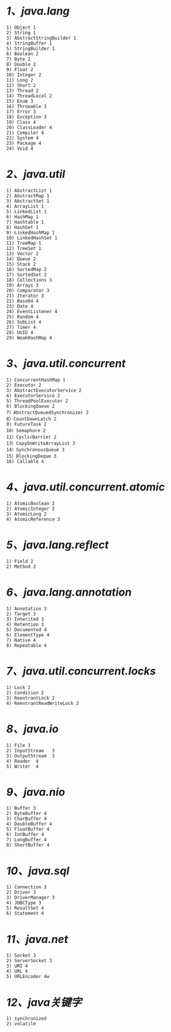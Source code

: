 # *1、java.lang*

```
1) Object 1
2) String 1
3) AbstractStringBuilder 1
4) StringBuffer 1
5) StringBuilder 1
6) Boolean 2
7) Byte 2
8) Double 2
9) Float 2
10) Integer 2
11) Long 2
12) Short 2
13) Thread 2
14) ThreadLocal 2
15) Enum 3
16) Throwable 3
17) Error 3
18) Exception 3
19) Class 4
20) ClassLoader 4
21) Compiler 4
22) System 4
23) Package 4
24) Void 4
```

# *2、java.util*

```
1) AbstractList 1
2) AbstractMap 1
3) AbstractSet 1
4) ArrayList 1
5) LinkedList 1
6) HashMap 1
7) Hashtable 1
8) HashSet 1
9) LinkedHashMap 1
10) LinkedHashSet 1
11) TreeMap 1
12) TreeSet 1
13) Vector 2
14) Queue 2
15) Stack 2
16) SortedMap 2
17) SortedSet 2
18) Collections 3
19) Arrays 3
20) Comparator 3
21) Iterator 3
22) Base64 4
23) Date 4
24) EventListener 4
25) Random 4
26) SubList 4
27) Timer 4
28) UUID 4
29) WeakHashMap 4
```

# *3、java.util.concurrent*

```
1) ConcurrentHashMap 1
2) Executor 2
3) AbstractExecutorService 2
4) ExecutorService 2
5) ThreadPoolExecutor 2
6) BlockingQueue 2
7）AbstractQueuedSynchronizer 2
8）CountDownLatch 2
9) FutureTask 2
10）Semaphore 2
11）CyclicBarrier 2
13）CopyOnWriteArrayList 3
14）SynchronousQueue 3
15）BlockingDeque 3
16) Callable 4
```

# *4、java.util.concurrent.atomic*

```
1) AtomicBoolean 2
2) AtomicInteger 2
3) AtomicLong 2
4) AtomicReference 3
```

# *5、java.lang.reflect*

```
1) Field 2
2) Method 2
```

# *6、java.lang.annotation*

```
1) Annotation 3
2) Target 3
3) Inherited 3
4) Retention 3
5) Documented 4
6) ElementType 4
7) Native 4
8) Repeatable 4
```

# *7、java.util.concurrent.locks*

```
1) Lock 2
2) Condition 2
3) ReentrantLock 2
4) ReentrantReadWriteLock 2
```

# *8、java.io*

```
1) File 3
2) InputStream   3
3) OutputStream  3
4) Reader  4
5) Writer  4
```

# *9、java.nio*

```
1) Buffer 3
2) ByteBuffer 4
3) CharBuffer 4
4) DoubleBuffer 4
5) FloatBuffer 4
6) IntBuffer 4
7) LongBuffer 4
8) ShortBuffer 4
```

# *10、java.sql*

```
1) Connection 3
2) Driver 3
3) DriverManager 3
4) JDBCType 3
5) ResultSet 4
6) Statement 4
```

# *11、java.net*

```
1) Socket 3
2) ServerSocket 3
3) URI 4
4) URL 4
5) URLEncoder 4w
```
# *12、java关键字*

```
1) synchronized
2) volatile
```